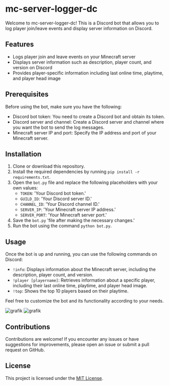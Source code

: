 # mc-server-logger-dc

Welcome to mc-server-logger-dc! This is a Discord bot that allows you to log player join/leave events and display server information on Discord.

## Features

- Logs player join and leave events on your Minecraft server
- Displays server information such as description, player count, and version on Discord
- Provides player-specific information including last online time, playtime, and player head image

## Prerequisites

Before using the bot, make sure you have the following:

- Discord bot token: You need to create a Discord bot and obtain its token.
- Discord server and channel: Create a Discord server and channel where you want the bot to send the log messages.
- Minecraft server IP and port: Specify the IP address and port of your Minecraft server.

## Installation

1. Clone or download this repository.
2. Install the required dependencies by running `pip install -r requirements.txt`.
3. Open the `bot.py` file and replace the following placeholders with your own values:
   - `TOKEN`: 'Your Discord bot token.'
   - `GUILD_ID`: 'Your Discord server ID.'
   - `CHANNEL_ID`: 'Your Discord channel ID.'
   - `SERVER_IP`: 'Your Minecraft server IP address.'
   - `SERVER_PORT`: 'Your Minecraft server port.'
4. Save the `bot.py` 'file after making the necessary changes.'
5. Run the bot using the command `python bot.py`.

## Usage

Once the bot is up and running, you can use the following commands on Discord:

- `!info`: Displays information about the Minecraft server, including the description, player count, and version.
- `!player [playername]`: Retrieves information about a specific player, including their last online time, playtime, and player head image.
- `!top`: Shows the top 10 players based on their playtime.

Feel free to customize the bot and its functionality according to your needs.

![grafik](https://github.com/saftman/mc-server-logger-dc/assets/80041584/099f0ce5-a125-494a-82fd-8002f0d8adce)
![grafik](https://github.com/saftman/mc-server-logger-dc/assets/80041584/9c72da24-43e9-434b-8bb7-c6692e0199ca)


## Contributions

Contributions are welcome! If you encounter any issues or have suggestions for improvements, please open an issue or submit a pull request on GitHub.

## License

This project is licensed under the [MIT License](LICENSE).
